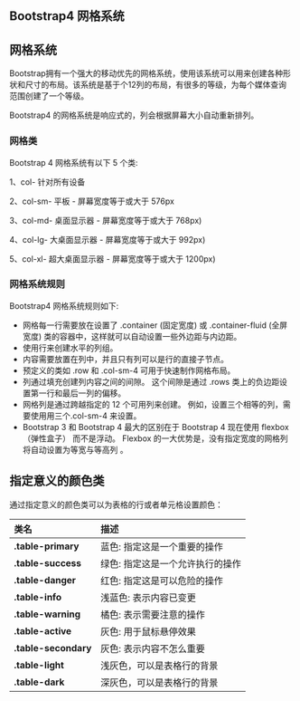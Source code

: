 ## Bootstrap4 网格系统

## 网格系统

Bootstrap拥有一个强大的移动优先的网格系统，使用该系统可以用来创建各种形状和尺寸的布局。该系统是基于个12列的布局，有很多的等级，为每个媒体查询范围创建了一个等级。

Bootstrap4 的网格系统是响应式的，列会根据屏幕大小自动重新排列。

### **网格类**

Bootstrap 4 网格系统有以下 5 个类:

1、col- 针对所有设备

2、col-sm- 平板 - 屏幕宽度等于或大于 576px

3、col-md- 桌面显示器 - 屏幕宽度等于或大于 768px)

4、col-lg- 大桌面显示器 - 屏幕宽度等于或大于 992px)

5、col-xl- 超大桌面显示器 - 屏幕宽度等于或大于 1200px)

### **网格系统规则**

Bootstrap4 网格系统规则如下:

- 网格每一行需要放在设置了 .container (固定宽度) 或 .container-fluid (全屏宽度) 类的容器中，这样就可以自动设置一些外边距与内边距。
- 使用行来创建水平的列组。
- 内容需要放置在列中，并且只有列可以是行的直接子节点。
- 预定义的类如 .row 和 .col-sm-4 可用于快速制作网格布局。
- 列通过填充创建列内容之间的间隙。 这个间隙是通过 .rows 类上的负边距设置第一行和最后一列的偏移。
- 网格列是通过跨越指定的 12 个可用列来创建。 例如，设置三个相等的列，需要使用用三个.col-sm-4 来设置。
- Bootstrap 3 和 Bootstrap 4 最大的区别在于 Bootstrap 4 现在使用 flexbox（弹性盒子） 而不是浮动。 Flexbox 的一大优势是，没有指定宽度的网格列将自动设置为等宽与等高列 。 

## 指定意义的颜色类

通过指定意义的颜色类可以为表格的行或者单元格设置颜色：

| 类名                 | 描述                             |
| :------------------- | :------------------------------- |
| **.table-primary**   | 蓝色: 指定这是一个重要的操作     |
| **.table-success**   | 绿色: 指定这是一个允许执行的操作 |
| **.table-danger**    | 红色: 指定这是可以危险的操作     |
| **.table-info**      | 浅蓝色: 表示内容已变更           |
| **.table-warning**   | 橘色: 表示需要注意的操作         |
| **.table-active**    | 灰色: 用于鼠标悬停效果           |
| **.table-secondary** | 灰色: 表示内容不怎么重要         |
| **.table-light**     | 浅灰色，可以是表格行的背景       |
| **.table-dark**      | 深灰色，可以是表格行的背景       |